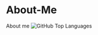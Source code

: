 # About-Me
About me
![GitHub Top Languages](https://github-readme-stats.vercel.app/api/top-langs/?username=KhiemDuc&layout=donut-vertical&theme=rose)

